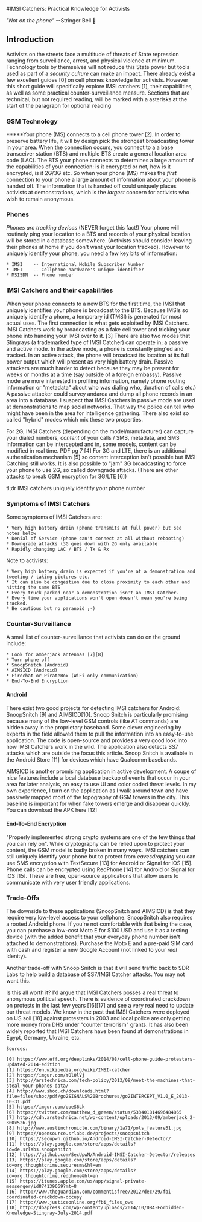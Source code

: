 
#IMSI Catchers: Practical Knowledge for Activists 


_"Not on the phone"_   --Stringer Bell 
:no_mobile_phones:

## Introduction

Activists on the streets face a multitude of threats of State repression ranging from surveillance, arrest, and physical violence at minimum. Technology tools by themselves will not reduce this State power but tools used as part of a _security culture_ can make an impact.  There already exist a few excellent guides [0] on cell phones knowledge for activists. However this short guide will specifically explore IMSI catchers [1], their capabilities, as well as some practical counter-surveillance measure. Sections that are technical, but not required reading, will be marked with a asterisks at the start of the paragraph for optional reading

### GSM Technology

*****Your phone (MS) connects to a cell phone tower [2]. In order to preserve battery life, it will by design pick the strongest broadcasting tower in your area. When the connection occurs, you connect to a a base transceiver station (BTS) and multiple BTS create a general location area code (LAC).  The BTS your phone connects to determines a large amount of the capabilities of your connection: is it encrypted or not, how is it encrypted, is it 2G/3G etc. So when your phone (MS) makes the _first_ connection to your phone a large amount of information about your phone is handed off.  The information that is handed off could uniquely places activists at demonstrations, which is the _largest_ concern for activists who wish to remain anonymous.

### Phones

_Phones_ _are_ _tracking_ _devices_ (NEVER forget this fact!) Your phone will routinely ping your location to a BTS and records of your physical location will be stored in a database somewhere. (Activists should consider leaving their phones at home if you don't want your location tracked). However to uniquely identify your phone, you need a few key bits of information:
	
	* IMSI    -- International Mobile Subscriber Number
	* IMEI    -- Cellphone hardware's unique identifier
	* MSISDN  -- Phone number 

### IMSI Catchers and their capabilities

When your phone connects to a new BTS for the first time, the IMSI that uniquely identifies your phone is broadcast to the BTS. Because IMSIs so uniquely identify a phone, a temporary id (TMSI) is generated for most actual uses.  The first connection is what gets exploited by IMSI Catchers. IMSI Catchers work by broadcasting as a fake cell tower and tricking your phone into handing your IMSI over to it. [3] There are also two modes that Stingrays (a trademarked type of IMSI Catcher) can operate in; a passive and active mode. In the active mode, a phone is constantly ping'ed and tracked. In an active attack, the phone will broadcast its location at its full power output which will present as very high battery drain. Passive attackers are much harder to detect because they may be present for weeks or months at a time (say outside of a foreign embassy). Passive mode are more interested in profiling information, namely phone routing information or "metadata" about who was dialing who, duration of calls etc.) A passive attacker could survey andarea and dump all phone records in an area into a database. I suspect that IMSI Catchers in passive mode are used at demonstrations to map social networks. That way the police can tell *who* might have been in the area for intelligence gathering. There also exist so called "hybrid" modes which mix these two properties.  

For 2G, IMSI Catchers (depending on the model/manufacturer) can capture your dialed numbers, _content_ of your calls / SMS, metadata, and SMS information can be intercepted and in, some models, content can be modified in real time. PDF pg 7 [4] For 3G and LTE, there is an additional authentication mechanism [5] so content interception isn't possible but IMSI Catching still works. It is also possible to "jam" 3G broadcasting to force your phone to use 2G, so called downgrade attacks. (There are other attacks to break GSM encryption for 3G/LTE [6])

tl;dr IMSI catchers uniquely identify *your* phone number 

### Symptoms of IMSI Catchers

Some symptoms of IMSI Catchers are: 
	
	* Very high battery drain (phone transmits at full power) but see notes below
	* Denial of Service (phone can't connect at all without rebooting)
	* Downgrade attacks (3G goes down with 2G only available
	* Rapidly changing LAC / BTS / Tx & Rx

Note to activists:
	
	* Very high battery drain is expected if you're at a demonstration and tweeting / taking pictures etc. 
	* It can also be congestion due to close proximity to each other and hitting the same BTS
	* Every truck parked near a demonstration isn't an IMSI Catcher. 
	* Every time your applications won't open doesn't mean you're being tracked.
	* Be cautious but no paranoid ;-)

### Counter-Surveillance

A small list of counter-surveillance that activists can do on the ground include: 
	
	* Look for amberjack antennas [7][8] 
	* Turn phone off
	* SnoopSnitch (Android)
	* AIMSICD (Android)
	* Firechat or PirateBox (WiFi only communication)
	* End-To-End Encryption

#### Android 

There exist two good projects for detecting IMSI catchers for Android: SnoopSnitch [9] and AIMSICD[10]. Snoop Snitch is particularly promising because many of the low-level GSM controls (like AT commands) are hidden away in the proprietary baseband. Some clever engineering by experts in the field allowed them to pull the information into an easy-to-use application.  The code is open-source and provides a very good look into how IMSI Catchers work in the wild. The application also detects SS7 attacks which are outside the focus this article. Snoop Snitch is available in the Android Store [11] for devices which have Qualcomm basebands.

AIMSICD is another promising application in active development. A coupe of nice features include a local database backup of events that occur in your area for later analysis, an easy to use UI and color coded threat levels. In my own experience, I turn on the application as I walk around town and have passively mapped most of the topography of GSM towers in the city. This baseline is important for when fake towers emerge and disappear quickly. You can download the APK here [12]

#### End-To-End Encryption

"Properly implemented strong crypto systems are one of the few things that you can rely on". While cryptography can be relied upon to protect your content, the GSM model is badly broken in many ways. IMSI catchers can still uniquely identify your phone but to protect from _eavesdropping_ you can use SMS encryption with TextSecure [13] for Android or Signal for iOS [15]. Phone calls can be encrypted using RedPhone [14] for Android or Signal for iOS [15]. These are free, open-source applications that allow users to communicate with very user friendly applications. 

### Trade-Offs

The downside to these applications (SnoopSnitch and AIMSICD) is that they require very low-level access to your cellphone. SnoopSnitch also requires a rooted Android phone.  If you're not comfortable with that being the case, you can purchase a low-cost Moto E for $100 USD and use it as a testing device (with the added benefit that your everyday phone number isn't attached to demonstrations). Purchase the Moto E and a pre-paid SIM card with cash and register a new Google Account (not linked to your *real* idenity). 

Another trade-off with Snoop Snitch is that it will send traffic back to SDR Labs to help build a database of SS7/IMSI Catcher attacks. You may not want this.  

Is this all worth it? I'd argue that IMSI Catchers posses a real threat to anonymous political speech. There is evidence of coordinated crackdown on protests in the last few years [16][17] and see a very real need to update our threat models. We know in the past that IMSI Catchers were deployed on US soil [18] against protesters in 2003 and local police are only getting more money from DHS under "counter terrorism" grants. It has also been widely reported that IMSI Catchers have been found at demonstrations in Egypt, Germany, Ukraine, etc.

```
Sources:

[0] https://www.eff.org/deeplinks/2014/08/cell-phone-guide-protesters-updated-2014-edition
[1] https://en.wikipedia.org/wiki/IMSI-catcher
[2] https://imgur.com/YOl0lVj
[3] http://arstechnica.com/tech-policy/2013/09/meet-the-machines-that-steal-your-phones-data/	
[4] http://www.shoc.ch/downloads.html?file=files/shoc/pdf/go2SIGNALS%20Brochures/go2INTERCEPT_V1.0_E_2013-10-31.pdf 
[5] https://imgur.com/ooeS6Lk
[6] https://twitter.com/matthew_d_green/status/533401814696484865
[7] http://cdn.arstechnica.net/wp-content/uploads/2013/09/amberjack_2-300x526.jpg
[8] http://www.austinchronicle.com/binary/1a71/pols_feature31.jpg
[9] https://opensource.srlabs.de/projects/snoopsnitch
[10] https://secupwn.github.io/Android-IMSI-Catcher-Detector/
[11] https://play.google.com/store/apps/details?id=de.srlabs.snoopsnitch
[12] https://github.com/SecUpwN/Android-IMSI-Catcher-Detector/releases
[13] https://play.google.com/store/apps/details?id=org.thoughtcrime.securesms&hl=en
[14] https://play.google.com/store/apps/details?id=org.thoughtcrime.redphone&hl=en
[15] https://itunes.apple.com/us/app/signal-private-messenger/id874139669?mt=8
[16] http://www.theguardian.com/commentisfree/2012/dec/29/fbi-coordinated-crackdown-occupy
[17] http://www.justiceonline.org/fbi_files_ows
[18] http://dbapress.com/wp-content/uploads/2014/10/DBA-Forbidden-Knowledge-Stingray-July-2014.pdf
```
